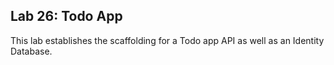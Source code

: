 ## Lab 26: Todo App 
This lab establishes the scaffolding for a Todo app API as well as an Identity Database.